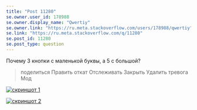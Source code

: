 ```yaml
---
title: "Post 11280"
se.owner.user_id: 178988
se.owner.display_name: "Qwertiy"
se.owner.link: "https://ru.meta.stackoverflow.com/users/178988/qwertiy"
se.link: "https://ru.meta.stackoverflow.com/q/11280"
se.post_id: 11280
se.post_type: question
---
```

<p>Почему 3 кнопки с маленькой буквы, а 5 с большой?</p>
<blockquote>
<p>поделиться
Править
откат
Отслеживать
Закрыть
Удалить
тревога
Мод</p>
</blockquote>
<p><a href="https://i.stack.imgur.com/jjBio.png" rel="nofollow noreferrer"><img src="https://i.stack.imgur.com/jjBio.png" alt="скриншот 1" /></a></p>
<p><a href="https://i.stack.imgur.com/YJZy0.png" rel="nofollow noreferrer"><img src="https://i.stack.imgur.com/YJZy0.png" alt="скриншот 2" /></a></p>
